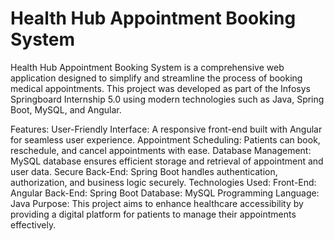 # Health Hub Appointment Booking System
Health Hub Appointment Booking System is a comprehensive web application designed to simplify and streamline the process of booking medical appointments. This project was developed as part of the Infosys Springboard Internship 5.0 using modern technologies such as Java, Spring Boot, MySQL, and Angular.

Features:
User-Friendly Interface: A responsive front-end built with Angular for seamless user experience.
Appointment Scheduling: Patients can book, reschedule, and cancel appointments with ease.
Database Management: MySQL database ensures efficient storage and retrieval of appointment and user data.
Secure Back-End: Spring Boot handles authentication, authorization, and business logic securely.
Technologies Used:
Front-End: Angular
Back-End: Spring Boot
Database: MySQL
Programming Language: Java
Purpose:
This project aims to enhance healthcare accessibility by providing a digital platform for patients to manage their appointments effectively.
